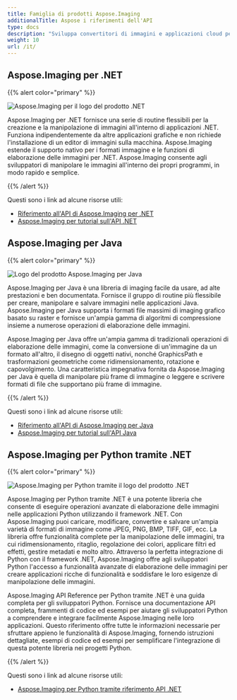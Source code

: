 ```yaml
---
title: Famiglia di prodotti Aspose.Imaging
additionalTitle: Aspose i riferimenti dell'API
type: docs
description: "Sviluppa convertitori di immagini e applicazioni cloud per l'elaborazione di immagini di documenti con le API Aspose.Imaging facili da usare. Aspose.Imaging è disponibile per .NET, Java e altre piattaforme."
weight: 10
url: /it/
---
```


## Aspose.Imaging per .NET

{{% alert color="primary" %}} 

![Aspose.Imaging per il logo del prodotto .NET](../home_1.png)

Aspose.Imaging per .NET fornisce una serie di routine flessibili per la creazione e la manipolazione di immagini all'interno di applicazioni .NET. Funziona indipendentemente da altre applicazioni grafiche e non richiede l'installazione di un editor di immagini sulla macchina. Aspose.Imaging estende il supporto nativo per i formati immagine e le funzioni di elaborazione delle immagini per .NET. Aspose.Imaging consente agli sviluppatori di manipolare le immagini all'interno dei propri programmi, in modo rapido e semplice.

{{% /alert %}}

Questi sono i link ad alcune risorse utili:
- [Riferimento all'API di Aspose.Imaging per .NET](/imaging/net/it/)
- [Aspose.Imaging per tutorial sull'API .NET](/tutorials/imaging/it/net/)

## Aspose.Imaging per Java

{{% alert color="primary" %}}

![Logo del prodotto Aspose.Imaging per Java](../home_2.png)

Aspose.Imaging per Java è una libreria di imaging facile da usare, ad alte prestazioni e ben documentata. Fornisce il gruppo di routine più flessibile per creare, manipolare e salvare immagini nelle applicazioni Java. Aspose.Imaging per Java supporta i formati file massimi di imaging grafico basato su raster e fornisce un'ampia gamma di algoritmi di compressione insieme a numerose operazioni di elaborazione delle immagini.

Aspose.Imaging per Java offre un'ampia gamma di tradizionali operazioni di elaborazione delle immagini, come la conversione di un'immagine da un formato all'altro, il disegno di oggetti nativi, nonché GraphicsPath e trasformazioni geometriche come ridimensionamento, rotazione e capovolgimento. Una caratteristica impegnativa fornita da Aspose.Imaging per Java è quella di manipolare più frame di immagine o leggere e scrivere formati di file che supportano più frame di immagine.

{{% /alert %}}

Questi sono i link ad alcune risorse utili:

- [Riferimento all'API di Aspose.Imaging per Java](/imaging/java/)
- [Aspose.Imaging per tutorial sull'API Java](/tutorials/imaging/it/java/)

## Aspose.Imaging per Python tramite .NET

{{% alert color="primary" %}}

![Aspose.Imaging per Python tramite il logo del prodotto .NET](../home_4.png)

Aspose.Imaging per Python tramite .NET è una potente libreria che consente di eseguire operazioni avanzate di elaborazione delle immagini nelle applicazioni Python utilizzando il framework .NET. Con Aspose.Imaging puoi caricare, modificare, convertire e salvare un'ampia varietà di formati di immagine come JPEG, PNG, BMP, TIFF, GIF, ecc. La libreria offre funzionalità complete per la manipolazione delle immagini, tra cui ridimensionamento, ritaglio, regolazione dei colori, applicare filtri ed effetti, gestire metadati e molto altro. Attraverso la perfetta integrazione di Python con il framework .NET, Aspose.Imaging offre agli sviluppatori Python l'accesso a funzionalità avanzate di elaborazione delle immagini per creare applicazioni ricche di funzionalità e soddisfare le loro esigenze di manipolazione delle immagini.

Aspose.Imaging API Reference per Python tramite .NET è una guida completa per gli sviluppatori Python. Fornisce una documentazione API completa, frammenti di codice ed esempi per aiutare gli sviluppatori Python a comprendere e integrare facilmente Aspose.Imaging nelle loro applicazioni. Questo riferimento offre tutte le informazioni necessarie per sfruttare appieno le funzionalità di Aspose.Imaging, fornendo istruzioni dettagliate, esempi di codice ed esempi per semplificare l'integrazione di questa potente libreria nei progetti Python.

{{% /alert %}}

Questi sono i link ad alcune risorse utili:

- [Aspose.Imaging per Python tramite riferimento API .NET](/imaging/python-net/)
